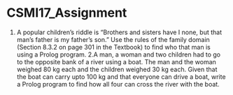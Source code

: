 # CSMI17_Assignment
1. A popular children’s riddle is “Brothers and sisters have I none, but that man’s father is my father’s son.” Use the rules of the family domain (Section 8.3.2 on page 301 in the Textbook) to find who that man is using a Prolog program.
2.A man, a woman and two children had to go to the opposite bank of a river using a boat. The man and the woman weighed 80 kg each and the children weighed 30 kg each. Given that the boat can carry upto 100 kg and that everyone can drive a boat, write a Prolog program to find how all four can cross the river with the boat.
